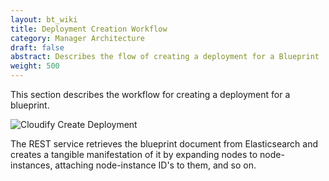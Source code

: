 ```yaml
---
layout: bt_wiki
title: Deployment Creation Workflow
category: Manager Architecture
draft: false
abstract: Describes the flow of creating a deployment for a Blueprint
weight: 500
---
```

This section describes the workflow for creating a deployment for a blueprint.

![Cloudify Create Deployment]( ./images/architecture/cloudify_flow_create_deployment.png )

The REST service retrieves the blueprint document from Elasticsearch and creates a tangible manifestation of it by expanding nodes to node-instances, attaching node-instance ID's to them, and so on.